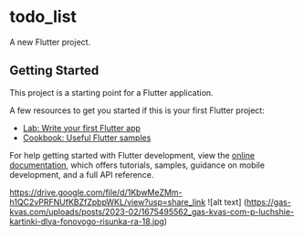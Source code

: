 # todo_list

A new Flutter project.

## Getting Started

This project is a starting point for a Flutter application.

A few resources to get you started if this is your first Flutter project:

- [Lab: Write your first Flutter app](https://docs.flutter.dev/get-started/codelab)
- [Cookbook: Useful Flutter samples](https://docs.flutter.dev/cookbook)

For help getting started with Flutter development, view the
[online documentation](https://docs.flutter.dev/), which offers tutorials,
samples, guidance on mobile development, and a full API reference.

https://drive.google.com/file/d/1KbwMeZMm-h1QC2vPRFNUfKBZfZpbpWKL/view?usp=share_link
![alt text] (https://gas-kvas.com/uploads/posts/2023-02/1675495562_gas-kvas-com-p-luchshie-kartinki-dlya-fonovogo-risunka-ra-18.jpg)
